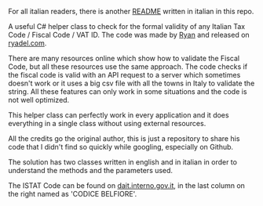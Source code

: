 For all italian readers, there is another [README](https://github.com/MalwareWerewolf/CodiceFiscaleUtils/blob/main/README.it.md) written in italian in this repo.

A useful C# helper class to check for the formal validity of any Italian Tax Code / Fiscal Code / VAT ID. The code was made by [Ryan](https://www.ryadel.com/en/author/ryan/) and released on [ryadel.com](https://www.ryadel.com/en/italian-tax-code-fiscal-code-vat-id-c-sharp-class/).

There are many resources online which show how to validate the Fiscal Code, but all these resources use the same approach. The code checks if the fiscal code is valid with an API request to a server which sometimes doesn't work or it uses a big csv file with all the towns in Italy to validate the string. All these features can only work in some situations and the code is not well optimized.

This helper class can perfectly work in every application and it does everything in a single class without using external resources.

All the credits go the original author, this is just a repository to share his code that I didn't find so quickly while googling, especially on Github.

The solution has two classes written in english and in italian in order to understand the methods and the parameters used.

The ISTAT Code can be found on [dait.interno.gov.it](dait.interno.gov.it), in the last column on the right named as 'CODICE BELFIORE'.
